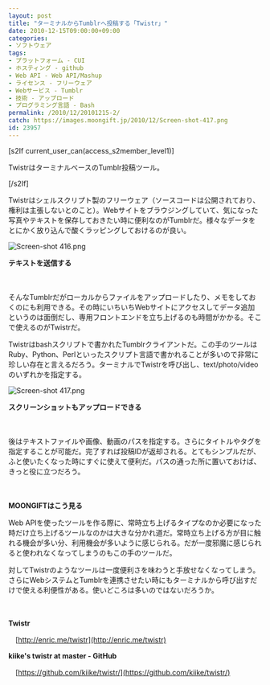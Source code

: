 ```yaml
---
layout: post
title: "ターミナルからTumblrへ投稿する「Twistr」"
date: 2010-12-15T09:00:00+09:00
categories:
- ソフトウェア
tags: 
- プラットフォーム - CUI
- ホスティング - github
- Web API - Web API/Mashup
- ライセンス - フリーウェア
- Webサービス - Tumblr
- 技術 - アップロード
- プログラミング言語 - Bash
permalink: /2010/12/20101215-2/
catch: https://images.moongift.jp/2010/12/Screen-shot-417.png
id: 23957
---
```

[s2If current\_user\_can(access\_s2member\_level1)]

TwistrはターミナルベースのTumblr投稿ツール。

[/s2If]  

Twistrはシェルスクリプト製のフリーウェア（ソースコードは公開されており、権利は主張しないとのこと）。Webサイトをブラウジングしていて、気になった写真やテキストを保存しておきたい時に便利なのがTumblrだ。様々なデータをとにかく放り込んで酸くラッピングしておけるのが良い。

  

![Screen-shot 416.png](https://images.moongift.jp/2010/12/Screen-shot-416.png)

  

**テキストを送信する**

  

　

  

そんなTumblrだがローカルからファイルをアップロードしたり、メモをしておくのにも利用できる。その時にいちいちWebサイトにアクセスしてデータ追加というのは面倒だし、専用フロントエンドを立ち上げるのも時間がかかる。そこで使えるのがTwistrだ。

  
<!--more-->

Twistrはbashスクリプトで書かれたTumblrクライアントだ。この手のツールはRuby、Python、Perlといったスクリプト言語で書かれることが多いので非常に珍しい存在と言えるだろう。ターミナルでTwistrを呼び出し、text/photo/videoのいずれかを指定する。

  

![Screen-shot 417.png](https://images.moongift.jp/2010/12/Screen-shot-417.png)  
  
**スクリーンショットもアップロードできる**

  

　

  

後はテキストファイルや画像、動画のパスを指定する。さらにタイトルやタグを指定することが可能だ。完了すれば投稿IDが返却される。とてもシンプルだが、ふと使いたくなった時にすぐに使えて便利だ。パスの通った所に置いておけば、きっと役に立つだろう。

  
  
  

　

  

**MOONGIFTはこう見る**

  

Web APIを使ったツールを作る際に、常時立ち上げるタイプなのか必要になった時だけ立ち上げるツールなのかは大きな分かれ道だ。常時立ち上げる方が目に触れる機会が多い分、利用機会が多いように感じられる。だが一度邪魔に感じられると使われなくなってしまうのもこの手のツールだ。

  

対してTwistrのようなツールは一度便利さを味わうと手放せなくなってしまう。さらにWebシステムとTumblrを連携させたい時にもターミナルから呼び出すだけで使える利便性がある。使いどころは多いのではないだろうか。

  

　

  

**Twistr**  
  
　[http://enric.me/twistr](http://enric.me/twistr)

  

**kiike's twistr at master - GitHub**  
  
　[https://github.com/kiike/twistr/](https://github.com/kiike/twistr/)

  
